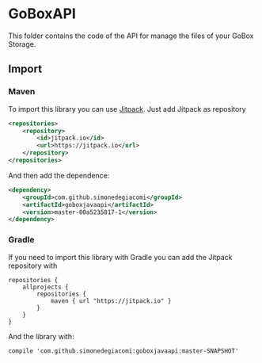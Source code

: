 # GoBoxAPI
This folder contains the code of the API for manage the files of your GoBox Storage.

## Import
### Maven
To import this library you can use [Jitpack](https://jitpack.io/).
Just add Jitpack as repository
```xml
<repositories>
    <repository>
	    <id>jitpack.io</id>
	    <url>https://jitpack.io</url>
    </repository>
</repositories>
```
And then add the dependence:
```xml
<dependency>
    <groupId>com.github.simonedegiacomi</groupId>
    <artifactId>goboxjavaapi</artifactId>
    <version>master-00a5235817-1</version>
</dependency>
```
### Gradle
If you need to import this library with Gradle you can add the Jitpack repository with
```
repositories {
    allprojects {
        repositories {
            maven { url "https://jitpack.io" }
        }
    }
}
```
And the library with:
```
compile 'com.github.simonedegiacomi:goboxjavaapi:master-SNAPSHOT'
```